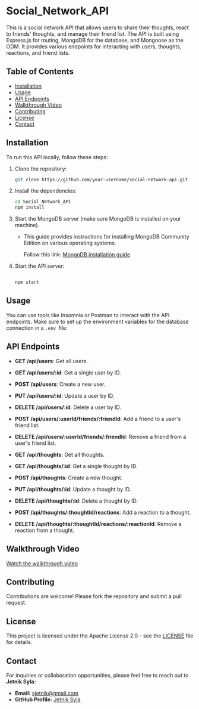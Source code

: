 # Social_Network_API

This is a social network API that allows users to share their thoughts, react to friends' thoughts, and manage their friend list. The API is built using Express.js for routing, MongoDB for the database, and Mongoose as the ODM. It provides various endpoints for interacting with users, thoughts, reactions, and friend lists.

## Table of Contents

- [Installation](#installation)
- [Usage](#usage)
- [API Endpoints](#api-endpoints)
- [Walkthrough Video](#walkthrough-video)
- [Contributing](#contributing)
- [License](#license)
- [Contact](#contact)

## Installation

To run this API locally, follow these steps:

1. Clone the repository:

   ```bash
   git clone https://github.com/your-username/social-network-api.git

   ```

2. Install the dependencies:

   ```bash
   cd Social_Network_API
   npm install

   ```

3. Start the MongoDB server (make sure MongoDB is installed on your machine).

   - This guide provides instructions for installing MongoDB Community Edition on various operating systems.

     Follow this link: [MongoDB installation guide](https://docs.mongodb.com/manual/administration/install-community/)

4. Start the API server:

   ```bash

   npm start
   ```

## Usage

You can use tools like Insomnia or Postman to interact with the API endpoints. Make sure to set up the environment variables for the database connection in a `.env `file:

## API Endpoints

- **GET /api/users**: Get all users.
- **GET /api/users/:id**: Get a single user by ID.
- **POST /api/users**: Create a new user.
- **PUT /api/users/:id**: Update a user by ID.
- **DELETE /api/users/:id**: Delete a user by ID.

- **POST /api/users/:userId/friends/:friendId**: Add a friend to a user's friend list.
- **DELETE /api/users/:userId/friends/:friendId**: Remove a friend from a user's friend list.

- **GET /api/thoughts**: Get all thoughts.
- **GET /api/thoughts/:id**: Get a single thought by ID.
- **POST /api/thoughts**: Create a new thought.
- **PUT /api/thoughts/:id**: Update a thought by ID.
- **DELETE /api/thoughts/:id**: Delete a thought by ID.

- **POST /api/thoughts/:thoughtId/reactions**: Add a reaction to a thought.
- **DELETE /api/thoughts/:thoughtId/reactions/:reactionId**: Remove a reaction from a thought.

## Walkthrough Video

[Watch the walkthrough video](https://www.loom.com/share/38c9f77ca05e43ad9bbe12c94d92160b?sid=125a8e5e-7370-4bff-b6cb-aedde9171b6c)

## Contributing

Contributions are welcome! Please fork the repository and submit a pull request.

## License

This project is licensed under the Apache License 2.0 - see the [LICENSE](LICENSE) file for details.

## Contact

For inquiries or collaboration opportunities, please feel free to reach out to **Jetnik Syla:**

- **Email:** [sjetnik@gmail.com](mailto:sjetnik@gmail.com)
- **GitHub Profile:** [Jetnik Syla](https://github.com/JetnikSyla)
